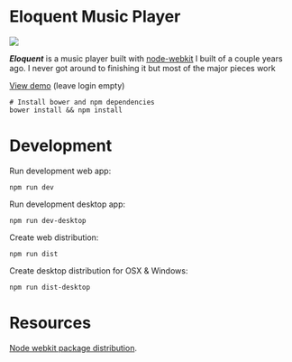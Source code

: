 Eloquent Music Player
=====================

<img src="https://cdn.rawgit.com/samhunta/piffy/master/media/screenshot.png">

***Eloquent*** is a music player built with [node-webkit](https://github.com/rogerwang/node-webkit/wiki) I built of a couple years ago. I never got around to finishing it but most of the major pieces work

[View demo](https://samhunta.github.io/piffy) (leave login empty)


```
# Install bower and npm dependencies
bower install && npm install
```

# Development

Run development web app:
```
npm run dev
```

Run development desktop app:
```
npm run dev-desktop
```

Create web distribution:
```
npm run dist
```

Create desktop distribution for OSX & Windows:
```
npm run dist-desktop
```

# Resources

[Node webkit package distribution](https://github.com/rogerwang/node-webkit/wiki/How-to-package-and-distribute-your-apps).